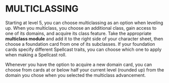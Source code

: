 # MULTICLASSING
Starting at level 5, you can choose multiclassing as an option when leveling up. When you multiclass, you choose an additional class, gain access to one of its domains, and acquire its class feature. Take the appropriate **multiclass module** and add it to the right side of your character sheet, then choose a foundation card from one of its subclasses. If your foundation cards specify different Spellcast traits, you can choose which one to apply when making a Spellcast roll.  

Whenever you have the option to acquire a new domain card, you can choose from cards at or below half your current level (rounded up) from the domain you chose when you selected the multiclass advancement.